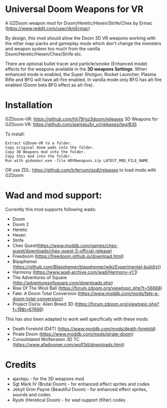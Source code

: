# Universal Doom Weapons for VR

A GZDoom weapon mod for Doom/Heretic/Hexen/Strife/Chex by Ermac (https://www.reddit.com/user/iAmErmac)


By design, this mod should allow the Doom 3D VR weapons working with the other map-packs and gameplay mods which don't change the monsters and weapon system too much from the vanilla Doom/Heretic/Hexen/Chex/Strife etc.

There are optional bullet tracer and particle/smoke (Enhanced mode) effects for the weapons available in the **3D weapons Settings**. When enhanced mode is enabled, the Super Shotgun, Rocket Launcher, Plasma Rifle and BFG will have alt-fire enabled. In vanilla mode only BFG has alt-fire enabled (Doom beta BFG effect as alt-fire).

# Installation

GZDoom-VR: https://github.com/hh79/gz3doom/releases
3D Weapons for GZDoom VR: https://github.com/ajantaju/br_vr/releases/tag/B35

To install:

    Extract GZDoom-VR to a folder.
    Copy original doom wads into the folder.
    Copy 3D Weapons mod into the folder.
    Copy this mod into the folder.
    Run with gzdoomvr.exe -file HDVRweapons.zip LATEST_MOD_FILE_NAME
  
OR use ZDL: https://github.com/lcferrum/qzdl/releases to load mods with GZDoom

# Wad and mod support:

Currently this mod supports following wads:
* Doom
* Doom 2
* Heretic
* Hexen
* Strife
* Chex Quest(https://www.moddb.com/games/chex-quest/downloads/chex-quest-3-official-release)
* Freedoom (https://freedoom.github.io/download.html)
* Blasphemer (https://github.com/Blasphemer/blasphemer/wiki/Experimental-build(s))
* Harmony (https://www.wad-archive.com/wad/Harmony-v1.1)
* The Adventures of Square (http://adventuresofsquare.com/downloads.php)
* Rise Of The Wool Ball (https://forum.zdoom.org/viewtopic.php?t=56668)
* Fate: A Doom Total Conversion (https://www.moddb.com/mods/fate-a-doom-total-conversion/)
* Project Osiris: Alien Breed 3D (https://forum.zdoom.org/viewtopic.php?f=19&t=67666)

This has also been adapted to work well specifically with these mods:
* Death Foretold (D4T) (https://www.moddb.com/mods/death-foretold)
* Pirate Doom (https://www.moddb.com/mods/pirate-doom)
* Consolidated Wolfenstein 3D TC (https://www.afadoomer.com/wolf3d/downloads.html)

# Credits

* ajantaju - for the 3D weapons mod
* Sgt Mark IV (Brutal Doom) - for enhanced effect sprites and codes
* Jekyll Grim Payne (Beautiful Doom) - for enhanced effect sprites, sounds and codes
* Ryuhi (Heretical Doom) - for wad support (filter) codes
